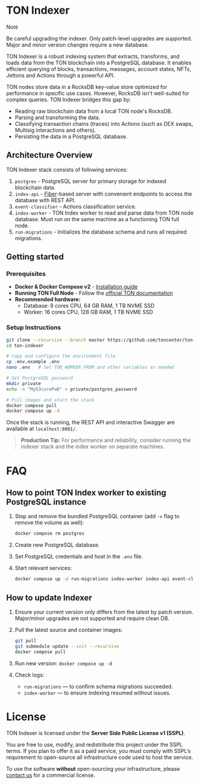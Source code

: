 # TON Indexer

> [!NOTE]
> Be careful upgrading the indexer. Only patch-level upgrades are supported. Major and minor version changes require a new database.

TON Indexer is a robust indexing system that extracts, transforms, and loads data from the TON blockchain into a PostgreSQL database. It enables efficient querying of blocks, transactions, messages, account states, NFTs, Jettons and Actions through a powerful API.

TON nodes store data in a RocksDB key-value store optimized for performance in specific use cases. However, RocksDB isn't well-suited for complex queries. TON Indexer bridges this gap by:
- Reading raw blockchain data from a local TON node's RocksDB.
- Parsing and transforming the data.
- Classifying transaction chains (traces) into Actions (such as DEX swaps, Multisig interactions and others).
- Persisting the data in a PostgreSQL database.

## Architecture Overview

TON Indexer stack consists of following services:
1. `postgres` - PostgreSQL server for primary storage for indexed blockchain data.
2. `index-api` - [Fiber](https://github.com/gofiber/fiber)-based server with convenient endpoints to access the database with REST API.
3. `event-classifier` - Actions classification service.
4. `index-worker` - TON Index worker to read and parse data from TON node database. Must run on the same machine as a functioning TON full node.
5. `run-migrations` -  Initializes the database schema and runs all required migrations.

## Getting started

### Prerequisites

- **Docker & Docker Compose v2** - [Installation guide](https://docs.docker.com/engine/install/)
- **Running TON Full Node** - Follow the [official TON documentation](https://docs.ton.org/participate/run-nodes/full-node)
- **Recommended hardware:** 
  * Database: 8 cores CPU, 64 GB RAM, 1 TB NVME SSD
  * Worker: 16 cores CPU, 128 GB RAM, 1 TB NVME SSD

### Setup Instructions

```bash
git clone --recursive --branch master https://github.com/toncenter/ton-indexer.git
cd ton-indexer

# Copy and configure the environment file
cp .env.example .env
nano .env   # Set TON_WORKER_FROM and other variables as needed

# Set PostgreSQL password
mkdir private
echo -n "My53curePwD" > private/postgres_password

# Pull images and start the stack
docker compose pull
docker compose up -d
```

Once the stack is running, the REST API and interactive Swagger are available at `localhost:8081/`.

> **Production Tip:** For performance and reliability, consider running the indexer stack and the index worker on separate machines.

# FAQ

## How to point TON Index worker to existing PostgreSQL instance

1. Stop and remove the bundled PostgreSQL container (add `-v` flag to remove the volume as well):

   ```bash
   docker compose rm postgres
   ```

2. Create new PostgreSQL database.

3. Set PostgreSQL credentials and host in the `.env` file.

4. Start relevant services: 

   ```bash
   docker compose up -d run-migrations index-worker index-api event-classifier event-cache
   ```

## How to update Indexer

1. Ensure your current version only differs from the latest by patch version. Major/minor upgrades are not supported and require clean DB.

2. Pull the latest source and container images:

    ```bash
    git pull
    git submodule update --init --recursive
    docker compose pull
    ```

3. Run new version: `docker compose up -d`

4. Check logs:

   - `run-migrations` — to confirm schema migrations succeeded.
   - `index-worker` — to ensure indexing resumed without issues.

# License

TON Indexer is licensed under the **Server Side Public License v1 (SSPL)**.

You are free to use, modify, and redistribute this project under the SSPL terms. If you plan to offer it as a paid service, you must comply with SSPL’s requirement to open-source all infrastructure code used to host the service.

To use the software **without** open-sourcing your infrastructure, please [contact us](https://t.me/toncenter_support) for a commercial license.
